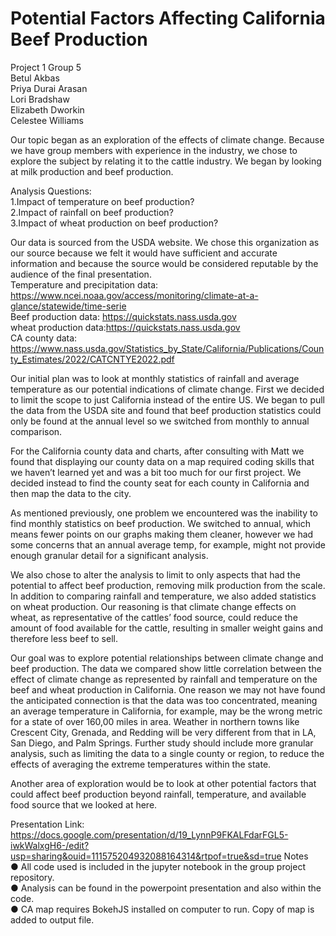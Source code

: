 # Potential Factors Affecting California Beef Production

Project 1 Group 5  
Betul Akbas  
Priya Durai Arasan  
Lori Bradshaw  
Elizabeth Dworkin  
Celestee Williams  

Our topic began as an exploration of the effects of climate change. Because we have group members with experience in the industry, we chose to explore the subject by relating it to the cattle industry. We began by looking at milk production and beef production.  


Analysis Questions:  
1.Impact of temperature on beef production?  
2.Impact of rainfall on beef production?  
3.Impact of wheat production on beef production?  


Our data is sourced from the USDA website. We chose this organization as our source because we felt it would have sufficient and accurate information and because the source would be considered reputable by the audience of the final presentation.  
Temperature and precipitation data: https://www.ncei.noaa.gov/access/monitoring/climate-at-a-glance/statewide/time-serie  
Beef production data: https://quickstats.nass.usda.gov  
wheat production data:https://quickstats.nass.usda.gov  
CA county data: https://www.nass.usda.gov/Statistics_by_State/California/Publications/County_Estimates/2022/CATCNTYE2022.pdf  


Our initial plan was to look at monthly statistics of rainfall and average temperature as our potential indications of climate change. First we decided to limit the scope to just California instead of the entire US. We began to pull the data from the USDA site and found that beef production statistics could only be found at the annual level so we switched from monthly to annual comparison.

For the California county data and charts, after consulting with Matt we found that displaying our county data on a map required coding skills that we haven’t learned yet and was a bit too much for our first project. We decided instead to find the county seat for each county in California and then map the data to the city. 

As mentioned previously, one problem we encountered was the inability to find monthly statistics on beef production. We switched to annual, which means fewer points on our graphs making them cleaner, however we had some concerns that an annual average temp, for example, might not provide enough granular detail for a significant analysis. 

We also chose to alter the analysis to limit to only aspects that had the potential to affect beef production, removing milk production from the scale. In addition to comparing rainfall and temperature, we also added statistics on wheat production. Our reasoning is that climate change effects on wheat, as representative of the cattles’ food source, could reduce the amount of food available for the cattle, resulting in smaller weight gains and therefore less beef to sell.


Our goal was to explore potential relationships between climate change and beef production. The data we compared show little correlation between the effect of climate change as represented by rainfall and temperature on the beef and wheat production in California. One reason we may not have found the anticipated connection is that the data was too concentrated, meaning an average temperature in California, for example, may be the wrong metric for a state of over 160,00 miles in area. Weather in northern towns like Crescent City, Grenada, and Redding will be very different from that in LA, San Diego, and Palm Springs. Further study should include more granular analysis, such as limiting the data to a single county or region, to reduce the effects of averaging the extreme temperatures within the state.


Another area of exploration would be to look at other potential factors that could affect beef production beyond rainfall, temperature, and available food source that we looked at here. 

Presentation Link: https://docs.google.com/presentation/d/19_LynnP9FKALFdarFGL5-iwkWalxgH6-/edit?usp=sharing&ouid=111575204932088164314&rtpof=true&sd=true
Notes  
●    All code used is included in the jupyter notebook in the group project repository.  
●    Analysis can be found in the powerpoint presentation and also within the code.  
●    CA map requires BokehJS installed on computer to run. Copy of map is added to output file.  





